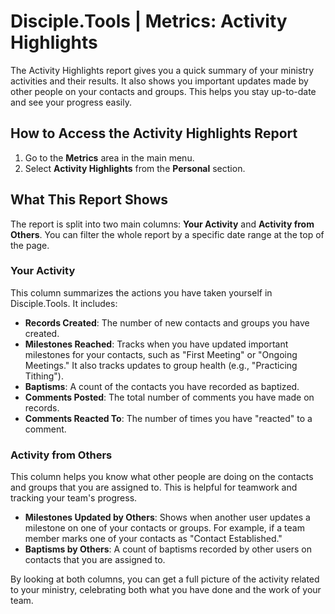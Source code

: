 # Disciple.Tools | Metrics: Activity Highlights

The Activity Highlights report gives you a quick summary of your ministry activities and their results. It also shows you important updates made by other people on your contacts and groups. This helps you stay up-to-date and see your progress easily.

## How to Access the Activity Highlights Report
1. Go to the **Metrics** area in the main menu.
2. Select **Activity Highlights** from the **Personal** section.

## What This Report Shows

The report is split into two main columns: **Your Activity** and **Activity from Others**. You can filter the whole report by a specific date range at the top of the page.

### Your Activity
This column summarizes the actions you have taken yourself in Disciple.Tools. It includes:

- **Records Created**: The number of new contacts and groups you have created.
- **Milestones Reached**: Tracks when you have updated important milestones for your contacts, such as "First Meeting" or "Ongoing Meetings." It also tracks updates to group health (e.g., "Practicing Tithing").
- **Baptisms**: A count of the contacts you have recorded as baptized.
- **Comments Posted**: The total number of comments you have made on records.
- **Comments Reacted To**: The number of times you have "reacted" to a comment.

### Activity from Others
This column helps you know what other people are doing on the contacts and groups that you are assigned to. This is helpful for teamwork and tracking your team's progress.

- **Milestones Updated by Others**: Shows when another user updates a milestone on one of your contacts or groups. For example, if a team member marks one of your contacts as "Contact Established."
- **Baptisms by Others**: A count of baptisms recorded by other users on contacts that you are assigned to.

By looking at both columns, you can get a full picture of the activity related to your ministry, celebrating both what you have done and the work of your team. 